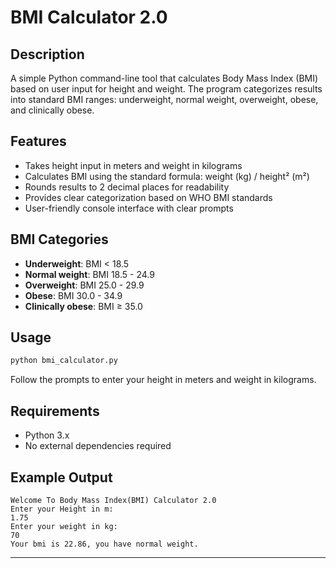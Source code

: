 # BMI Calculator 2.0

## Description
A simple Python command-line tool that calculates Body Mass Index (BMI) based on user input for height and weight. The program categorizes results into standard BMI ranges: underweight, normal weight, overweight, obese, and clinically obese.

## Features
- Takes height input in meters and weight in kilograms
- Calculates BMI using the standard formula: weight (kg) / height² (m²)
- Rounds results to 2 decimal places for readability
- Provides clear categorization based on WHO BMI standards
- User-friendly console interface with clear prompts

## BMI Categories
- **Underweight**: BMI < 18.5
- **Normal weight**: BMI 18.5 - 24.9
- **Overweight**: BMI 25.0 - 29.9
- **Obese**: BMI 30.0 - 34.9
- **Clinically obese**: BMI ≥ 35.0

## Usage
```bash
python bmi_calculator.py
```

Follow the prompts to enter your height in meters and weight in kilograms.

## Requirements
- Python 3.x
- No external dependencies required

## Example Output
```
Welcome To Body Mass Index(BMI) Calculator 2.0
Enter your Height in m: 
1.75
Enter your weight in kg: 
70
Your bmi is 22.86, you have normal weight.
```

---
